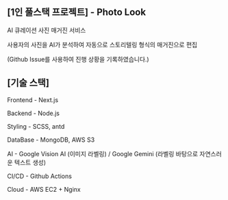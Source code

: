 ## [1인 풀스택 프로젝트] - Photo Look

AI 큐레이션 사진 매거진 서비스

사용자의 사진을 AI가 분석하여 자동으로 스토리텔링 형식의 매거진으로 편집

(Github Issue를 사용하여 진행 상황을 기록하였습니다.)

## [기술 스택]

Frontend - Next.js

Backend - Node.js

Styling - SCSS, antd

DataBase - MongoDB, AWS S3

AI - Google Vision AI (이미지 라벨링) / Google Gemini (라벨링 바탕으로 자연스러운 텍스트 생성)

CI/CD - Github Actions

Cloud - AWS EC2 + Nginx
